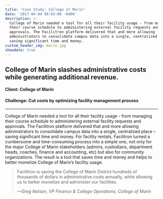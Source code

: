 ```yaml
---
title: 'Case Study: College of Marin'
date: '2017-04-04 08:03:00 -0400'
description: >-
  College of Marin needed a tool for all their facility usage - from managing
  their course schedule to administering external facility requests and
  approvals. The Facilitron platform delivered that and more allowing
  administrators to consolidate campus data into a single, centralized place –
  saving significant time and money.
custom_header_img: marin.jpg
showdate: true
---
```

## College of Marin slashes administrative costs while generating additional revenue.
#### Client: College of Marin
#### Challenge: Cut costs by optimizing facility management process

---

College of Marin needed a tool for all their facility usage - from managing their course schedule to administering external facility requests and approvals. The Facilitron platform delivered that and more allowing administrators to consolidate campus data into a single, centralized place – saving significant time and money. For facility rentals, Facilitron turned a cumbersome and time-consuming process into a simple one, not only for the major College of Marin stakeholders (admins, custodians, department heads, coaches, finance and accounting, etc) but also for community organizations. The result is a tool that saves time and money and helps to better monetize College of Marin’s facility usage.

> Facilitron is saving the College of Marin District hundreds of thousands of dollars in administrative costs annually, while allowing us to better monetize and administer our facilities.
>
> <cite>&mdash;Greg Nelson, VP Finance & College Operations, College of Marin</cite>
